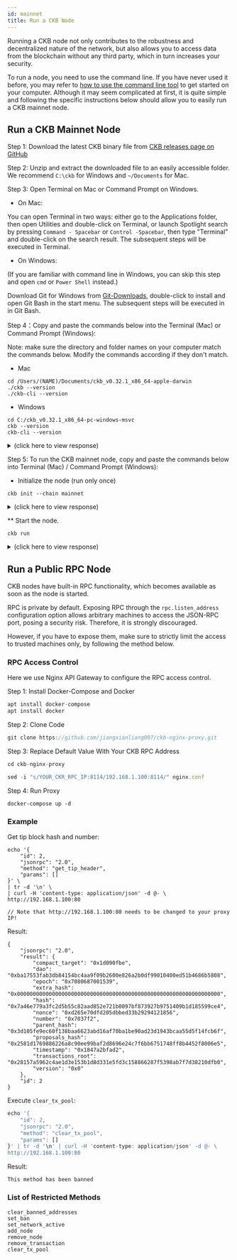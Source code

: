 ```yaml
---
id: mainnet
title: Run a CKB Node
---
```


Running a CKB node not only contributes to the robustness and decentralized nature of the network, but also allows you to access data from the blockchain without any third party, which in turn increases your security.

To run a node, you need to use the command line. If you have never used it before, you may refer to [how to use the command line tool](https://www.google.com/search?q=learn+command+line) to get started on your computer. Although it may seem complicated at first, it is quite simple and following the specific instructions below should allow you to easily run a CKB mainnet node.

## Run a CKB Mainnet Node

Step 1: Download the latest CKB binary file from [CKB releases page on GitHub](https://github.com/nervosnetwork/ckb/releases) 

Step 2:  Unzip and extract the downloaded file to an easily accessible folder. We recommend `C:\ckb` for Windows and `~/Documents` for Mac.

Step 3: Open Terminal on Mac or Command Prompt on Windows.

* On Mac:

You can open Terminal in two ways: either go to the Applications folder, then open Utilities and double-click on Terminal, or launch Spotlight search by pressing `Command - Spacebar` or `Control -Spacebar`, then type "Terminal" and double-click on the search result. The subsequent steps will be executed in Terminal.

* On Windows:

(If you are familiar with command line in Windows, you can skip this step and open `cmd` or `Power Shell` instead.)

Download Git for Windows from [Git-Downloads](https://git-scm.com/downloads), double-click to install and open Git Bash in the start menu. The subsequent steps will be executed in in Git Bash.

Step 4：Copy and paste the commands below into the Terminal (Mac) or Command Prompt (Windows):

Note: make sure the directory and folder names on your computer match the commands below. Modify the commands according if they don't match. 

* Mac

```
cd /Users/(NAME)/Documents/ckb_v0.32.1_x86_64-apple-darwin
./ckb --version
./ckb-cli --version
```

* Windows

```
cd C:/ckb_v0.32.1_x86_64-pc-windows-msvc 
ckb --version 
ckb-cli --version
```

<details><summary>(click here to view response)</summary>

```bash

ckb 0.32.1 (9ebc9ce 2020-05-29)
ckb-cli 0.32.0 (0fc435d 2020-05-22)
```

</details>

Step 5: To run the CKB mainnet node, copy and paste the commands below into Terminal (Mac) / Command Prompt (Windows):

* Initialize the node (run only once)

```
ckb init --chain mainnet
```

<details><summary>(click here to view response)</summary>

```bash

WARN: mining feature is disabled because of lacking the block assembler config options
Initialized CKB directory in /PATH/ckb_v0.32.1_x86_64-apple-darwin
create ckb.toml
create ckb-miner.toml
```

</details>

** Start the node.

```
ckb run
```

<details><summary>(click here to view response)</summary>

```bash

2020-06-05 18:10:19.785 +08:00 main INFO sentry  sentry is disabled
2020-06-05 18:10:19.869 +08:00 main INFO main  Miner is disabled, edit ckb.toml to enable it
2020-06-05 18:10:19.942 +08:00 main INFO ckb-memory-tracker  track current process: unsupported
2020-06-05 18:10:19.942 +08:00 main INFO main  ckb version: 0.32.1 (9ebc9ce 2020-05-29)
2020-06-05 18:10:19.942 +08:00 main INFO main  chain genesis hash: 0x92b197aa1fba0f63633922c61c92375c9c074a93e85963554f5499fe1450d0e5
2020-06-05 18:10:19.944 +08:00 NetworkRuntime INFO ckb-network  p2p service event: ListenStarted { address: "/ip4/0.0.0.0/tcp/8115" }
2020-06-05 18:10:19.946 +08:00 NetworkRuntime INFO ckb-network  Listen on address: /ip4/0.0.0.0/tcp/8115/p2p/QmWKGXVhYx2T8YmbsC1RYjnrRf1hfz2ZNTMywrkN9y2bVg
2020-06-05 18:10:19.951 +08:00 main INFO ckb-db  Initialize a new database
2020-06-05 18:10:19.983 +08:00 main INFO ckb-db  Init database version 20191201091330
2020-06-05 18:10:20.146 +08:00 NetworkRuntime INFO ckb-relay  RelayProtocol(1).connected peer=SessionId(1)
2020-06-05 18:10:20.146 +08:00 NetworkRuntime INFO ckb-sync  SyncProtocol.connected peer=SessionId(1)
2020-06-05 18:10:20.451 +08:00 NetworkRuntime INFO ckb-sync  Ignoring getheaders from peer=SessionId(1) because node is in initial block download
2020-06-05 18:10:20.749 +08:00 ChainService INFO ckb-chain  block: 1, hash: 0x2567f226c73b04a6cb3ef04b3bb10ab99f37850794cd9569be7de00bac4db875, epoch: 0(1/1743), total_diff: 0x3b1bb3d4c1376a, txs:1
```

</details>

## Run a Public RPC Node
CKB nodes have built-in RPC functionality, which becomes available as soon as the node is started.

RPC is private by default. Exposing RPC through the `rpc.listen_address` configuration option allows arbitrary machines to access the JSON-RPC port, posing a security risk. Therefore, it is strongly discouraged. 

However, if you have to expose them, make sure to strictly limit the access to trusted machines only, by following the method below.

### RPC Access Control
Here we use Nginx API Gateway to configure the RPC access control.

Step 1: Install Docker-Compose and Docker

```jsx
apt install docker-compose
apt install docker
```

Step 2: Clone Code

```jsx
git clone https://github.com/jiangxianliang007/ckb-nginx-proxy.git
```

Step 3: Replace Default Value With Your CKB RPC Address

```jsx
cd ckb-nginx-proxy

sed -i "s/YOUR_CKR_RPC_IP:8114/192.168.1.100:8114/" nginx.conf
```

Step 4: Run Proxy

```
docker-compose up -d
```

### Example

Get tip block hash and number:
```
echo '{
    "id": 2,
    "jsonrpc": "2.0",
    "method": "get_tip_header",
    "params": []
}' \
| tr -d '\n' \
| curl -H 'content-type: application/json' -d @- \
http://192.168.1.100:80

// Note that http://192.168.1.100:80 needs to be changed to your proxy IP!
```

Result:
```
{
    "jsonrpc": "2.0",
    "result": {
        "compact_target": "0x1d090fbe",
        "dao": "0xba17553fab3db84154bc4aa9f09b2600e826a2b0df99010400ed51b4686b5808",
        "epoch": "0x7080687001539",
        "extra_hash": "0x0000000000000000000000000000000000000000000000000000000000000000",
        "hash": "0x7a46e779a3fc2d5b55c82aad852e721b0097bf873927b9751409b1d185599ce4",
        "nonce": "0xd265e70dfd205dbbed33b29294121856",
        "number": "0x7037f2",
        "parent_hash": "0x3d105fe9ec60f138baa6623abd16af70ba1be90ad23d1943bcaa55d5f14fcb6f",
        "proposals_hash": "0x2581d1769886226a8c90ee99baf2d8696e24c7f6bb6751748ff8b4452f8006e5",
        "timestamp": "0x1847a2bfad2",
        "transactions_root": "0x28157a5962c4ae1d3e153b1d8d331e5fd3c158866287f5398ab7f7d38210dfb0",
        "version": "0x0"
    },
    "id": 2
}
```
Execute `clear_tx_pool`:

```jsx
echo '{
    "id": 2,
    "jsonrpc": "2.0",
    "method": "clear_tx_pool",
    "params": []
}' | tr -d '\n' | curl -H 'content-type: application/json' -d @- \
http://192.168.1.100:80
```

Result:
```
This method has been banned
```

### List of Restricted Methods
```
clear_banned_addresses
set_ban
set_network_active
add_node
remove_node
remove_transaction
clear_tx_pool
```

